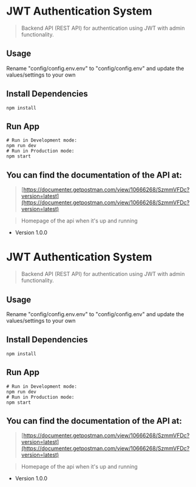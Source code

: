 # JWT Authentication System

> Backend API (REST API) for authentication using JWT with admin functionality.

## Usage

Rename "config/config.env.env" to "config/config.env" and update the values/settings to your own

## Install Dependencies

```
npm install
```

## Run App

```
# Run in Development mode:
npm run dev
# Run in Production mode:
npm start
```

## You can find the documentation of the API at:

> [https://documenter.getpostman.com/view/10666268/SzmmVFDc?version=latest](https://documenter.getpostman.com/view/10666268/SzmmVFDc?version=latest)

> Homepage of the api when it's up and running

- Version 1.0.0

# JWT Authentication System

> Backend API (REST API) for authentication using JWT with admin functionality.

## Usage

Rename "config/config.env.env" to "config/config.env" and update the values/settings to your own

## Install Dependencies

```
npm install
```

## Run App

```
# Run in Development mode:
npm run dev
# Run in Production mode:
npm start
```

## You can find the documentation of the API at:

> [https://documenter.getpostman.com/view/10666268/SzmmVFDc?version=latest](https://documenter.getpostman.com/view/10666268/SzmmVFDc?version=latest)

> Homepage of the api when it's up and running

- Version 1.0.0
